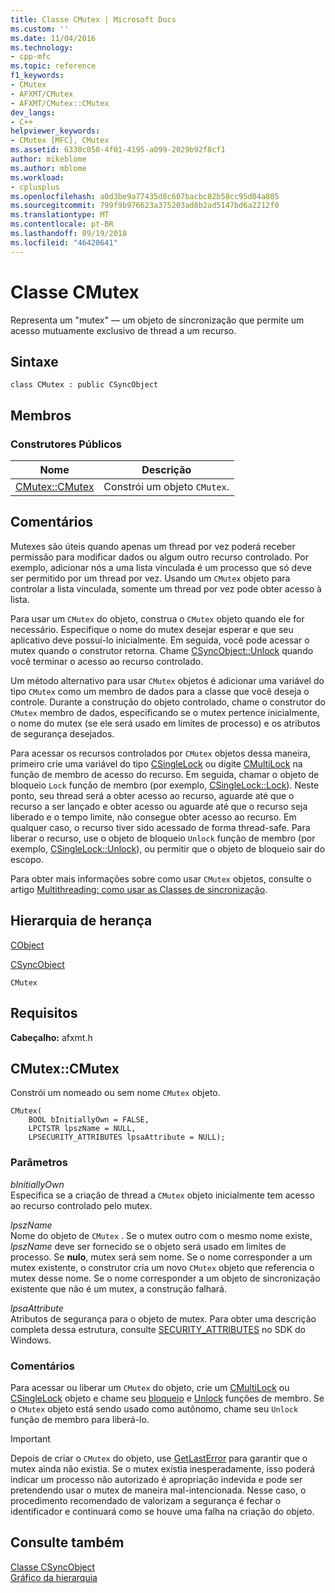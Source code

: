```yaml
---
title: Classe CMutex | Microsoft Docs
ms.custom: ''
ms.date: 11/04/2016
ms.technology:
- cpp-mfc
ms.topic: reference
f1_keywords:
- CMutex
- AFXMT/CMutex
- AFXMT/CMutex::CMutex
dev_langs:
- C++
helpviewer_keywords:
- CMutex [MFC], CMutex
ms.assetid: 6330c050-4f01-4195-a099-2029b92f8cf1
author: mikeblome
ms.author: mblome
ms.workload:
- cplusplus
ms.openlocfilehash: a0d3be9a77435d8c607bacbc82b58cc95d04a805
ms.sourcegitcommit: 799f9b976623a375203ad8b2ad5147bd6a2212f0
ms.translationtype: MT
ms.contentlocale: pt-BR
ms.lasthandoff: 09/19/2018
ms.locfileid: "46420641"
---
```

# <a name="cmutex-class"></a>Classe CMutex

Representa um "mutex" — um objeto de sincronização que permite um acesso mutuamente exclusivo de thread a um recurso.

## <a name="syntax"></a>Sintaxe

```
class CMutex : public CSyncObject
```

## <a name="members"></a>Membros

### <a name="public-constructors"></a>Construtores Públicos

|Nome|Descrição|
|----------|-----------------|
|[CMutex::CMutex](#cmutex)|Constrói um objeto `CMutex`.|

## <a name="remarks"></a>Comentários

Mutexes são úteis quando apenas um thread por vez poderá receber permissão para modificar dados ou algum outro recurso controlado. Por exemplo, adicionar nós a uma lista vinculada é um processo que só deve ser permitido por um thread por vez. Usando um `CMutex` objeto para controlar a lista vinculada, somente um thread por vez pode obter acesso à lista.

Para usar um `CMutex` do objeto, construa o `CMutex` objeto quando ele for necessário. Especifique o nome do mutex desejar esperar e que seu aplicativo deve possuí-lo inicialmente. Em seguida, você pode acessar o mutex quando o construtor retorna. Chame [CSyncObject::Unlock](../../mfc/reference/csyncobject-class.md#unlock) quando você terminar o acesso ao recurso controlado.

Um método alternativo para usar `CMutex` objetos é adicionar uma variável do tipo `CMutex` como um membro de dados para a classe que você deseja o controle. Durante a construção do objeto controlado, chame o construtor do `CMutex` membro de dados, especificando se o mutex pertence inicialmente, o nome do mutex (se ele será usado em limites de processo) e os atributos de segurança desejados.

Para acessar os recursos controlados por `CMutex` objetos dessa maneira, primeiro crie uma variável do tipo [CSingleLock](../../mfc/reference/csinglelock-class.md) ou digite [CMultiLock](../../mfc/reference/cmultilock-class.md) na função de membro de acesso do recurso. Em seguida, chamar o objeto de bloqueio `Lock` função de membro (por exemplo, [CSingleLock::Lock](../../mfc/reference/csinglelock-class.md#lock)). Neste ponto, seu thread será a obter acesso ao recurso, aguarde até que o recurso a ser lançado e obter acesso ou aguarde até que o recurso seja liberado e o tempo limite, não consegue obter acesso ao recurso. Em qualquer caso, o recurso tiver sido acessado de forma thread-safe. Para liberar o recurso, use o objeto de bloqueio `Unlock` função de membro (por exemplo, [CSingleLock::Unlock](../../mfc/reference/csinglelock-class.md#unlock)), ou permitir que o objeto de bloqueio sair do escopo.

Para obter mais informações sobre como usar `CMutex` objetos, consulte o artigo [Multithreading: como usar as Classes de sincronização](../../parallel/multithreading-how-to-use-the-synchronization-classes.md).

## <a name="inheritance-hierarchy"></a>Hierarquia de herança

[CObject](../../mfc/reference/cobject-class.md)

[CSyncObject](../../mfc/reference/csyncobject-class.md)

`CMutex`

## <a name="requirements"></a>Requisitos

**Cabeçalho:** afxmt.h

##  <a name="cmutex"></a>  CMutex::CMutex

Constrói um nomeado ou sem nome `CMutex` objeto.

```
CMutex(
    BOOL bInitiallyOwn = FALSE,
    LPCTSTR lpszName = NULL,
    LPSECURITY_ATTRIBUTES lpsaAttribute = NULL);
```

### <a name="parameters"></a>Parâmetros

*bInitiallyOwn*<br/>
Especifica se a criação de thread a `CMutex` objeto inicialmente tem acesso ao recurso controlado pelo mutex.

*lpszName*<br/>
Nome do objeto de `CMutex` . Se o mutex outro com o mesmo nome existe, *lpszName* deve ser fornecido se o objeto será usado em limites de processo. Se **nulo**, mutex será sem nome. Se o nome corresponder a um mutex existente, o construtor cria um novo `CMutex` objeto que referencia o mutex desse nome. Se o nome corresponder a um objeto de sincronização existente que não é um mutex, a construção falhará.

*lpsaAttribute*<br/>
Atributos de segurança para o objeto de mutex. Para obter uma descrição completa dessa estrutura, consulte [SECURITY_ATTRIBUTES](https://msdn.microsoft.com/library/windows/desktop/aa379560) no SDK do Windows.

### <a name="remarks"></a>Comentários

Para acessar ou liberar um `CMutex` do objeto, crie um [CMultiLock](../../mfc/reference/cmultilock-class.md) ou [CSingleLock](../../mfc/reference/csinglelock-class.md) objeto e chame seu [bloqueio](../../mfc/reference/csinglelock-class.md#lock) e [Unlock](../../mfc/reference/csinglelock-class.md#unlock) funções de membro. Se o `CMutex` objeto está sendo usado como autônomo, chame seu `Unlock` função de membro para liberá-lo.

> [!IMPORTANT]
>  Depois de criar o `CMutex` do objeto, use [GetLastError](https://msdn.microsoft.com/library/windows/desktop/ms679360) para garantir que o mutex ainda não existia. Se o mutex existia inesperadamente, isso poderá indicar um processo não autorizado é apropriação indevida e pode ser pretendendo usar o mutex de maneira mal-intencionada. Nesse caso, o procedimento recomendado de valorizam a segurança é fechar o identificador e continuará como se houve uma falha na criação do objeto.

## <a name="see-also"></a>Consulte também

[Classe CSyncObject](../../mfc/reference/csyncobject-class.md)<br/>
[Gráfico da hierarquia](../../mfc/hierarchy-chart.md)



